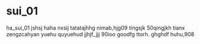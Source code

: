 # sui_01
ha_sui_01
jshsj
haha
nxsij
tatatajhhg
nimab,hjg09
tingsjk
50qingjkh
tianx
zengzcahyan
yuehu
quyuehud
jjhjf_jjj
90ioo
goodfg
ttorh.
ghghdf
huhu,908
